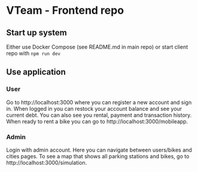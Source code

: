 # VTeam - Frontend repo

Start up system
---------------
Either use Docker Compose (see README.md in main repo) or start client repo with ```npm run dev```

Use application
---------------
### User
Go to http://localhost:3000 where you can register a new account and sign in. When logged in you can restock your account balance and see your current debt. You can also see you rental, payment and transaction history. When ready to rent a bike you can go to http://localhost:3000/mobileapp. 

### Admin
Login with admin account. Here you can navigate between users/bikes and cities pages. To see a map that shows all parking stations and bikes, go to http://localhost:3000/simulation.

